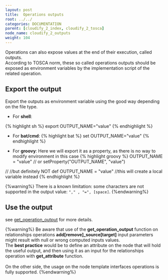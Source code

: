 ```yaml
---
layout: post
title:  Operations outputs
root: ../../
categories: DOCUMENTATION
parent: [cloudify_2_index, cloudify_2_tosca]
node_name: cloudify_2_outputs
weight: 104
---
```


Operations can also expose values at the end of their execution, called outputs.  
According to TOSCA norm, these so called operations outputs should be exposed as environment variables by the implementation script of the related operation.

## Export the output

Export the outputs as environment variable using the good way depending on the file type.  

 - For **shell**:

{% highlight sh %}
export OUTPUT_NAME="value"
{% endhighlight %}

 - For **bat/cmd**:
{% highlight bat %}
set OUTPUT_NAME="value"
{% endhighlight %}

 - For **groovy**: Here we will export it as a property, as there is no way to modify environment in this case
{% highlight groovy %}
OUTPUT_NAME = "value"
// or
setProperty("OUTPUT_NAME", "value")

//
//but definitely NOT
def OUTPUT_NAME = "value" //this will create a local variable instead
{% endhighlight %}

{%warning%}
There is a known limitation: some characters are not supported in the output value: `"," , "=", [space]`.
{%endwarning%}

## Use the output

see [get_operation_output][get_operation_output_ref] for more details.

{%warning%}
Be aware that use of the **get_operation_output** function on relationships operations **add[remove]_source[target]** input parameters might result with null or wrong computed inputs values.  
The **best practice** would be to define an attribute on the node that will hold the useful output, and then using it as an input for the relationships operation with **get_attribute** function.  
</br>
On the other side, the usage on the node template interfaces operations is fully supported.
{%endwarning%}




[get_operation_output_ref]: #/documentation/1.0.0/devops_guide/tosca_grammar/get_operation_output_definition.html  "get_operation_output usage"
